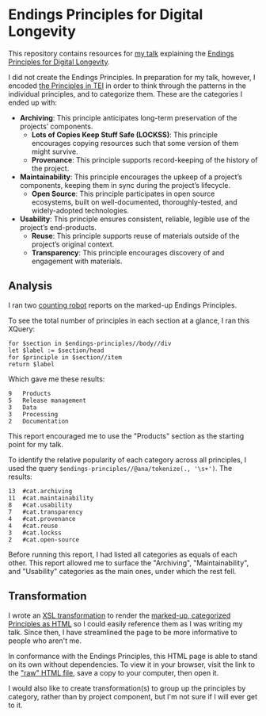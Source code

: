 # Endings Principles for Digital Longevity

This repository contains resources for [my talk](2025-04-11_boston-dh-symposium_endings-project.md) explaining the [Endings Principles for Digital Longevity](https://endings.uvic.ca/principles.html).

I did not create the Endings Principles. In preparation for my talk, however, I encoded [the Principles in TEI](endings-principles-for-digital-longevity.xml) in order to think through the patterns in the individual principles, and to categorize them. These are the categories I ended up with:

- **Archiving**: This principle anticipates long-term preservation of the projects’ components.
  - **Lots of Copies Keep Stuff Safe (LOCKSS)**: This principle encourages copying resources such that some version of them might survive.
  - **Provenance**: This principle supports record-keeping of the history of the project.
- **Maintainability**: This principle encourages the upkeep of a project’s components, keeping them in sync during the project’s lifecycle.
  - **Open Source**: This principle participates in open source ecosystems, built on well-documented, thoroughly-tested, and widely-adopted technologies.
- **Usability**: This principle ensures consistent, reliable, legible use of the project’s end-products.
  - **Reuse**: This principle supports reuse of materials outside of the project’s original context.
  - **Transparency**: This principle encourages discovery of and engagement with materials.

## Analysis

I ran two [counting robot](https://github.com/NEU-DSG/wwp-public-code-share/tree/main/counting_robot#readme) reports on the marked-up Endings Principles.

To see the total number of principles in each section at a glance, I ran this XQuery:

```Xquery
for $section in $endings-principles//body//div
let $label := $section/head
for $principle in $section//item
return $label
```

Which gave me these results:

```tsv
9	Products
5	Release management
3	Data
3	Processing
2	Documentation
```

This report encouraged me to use the "Products" section as the starting point for my talk.

To identify the relative popularity of each category across all principles, I used the query `$endings-principles//@ana/tokenize(., '\s+')`. The results:

```tsv
13	#cat.archiving
11	#cat.maintainability
8	#cat.usability
7	#cat.transparency
4	#cat.provenance
4	#cat.reuse
3	#cat.lockss
2	#cat.open-source
```

Before running this report, I had listed all categories as equals of each other. This report allowed me to surface the "Archiving", "Maintainability", and "Usability" categories as the main ones, under which the rest fell.


## Transformation

I wrote an [XSL transformation](endings-principles-to-html.xsl) to render the [marked-up, categorized Principles as HTML](principles.html) so I could easily reference them as I was writing my talk. Since then, I have streamlined the page to be more informative to people who aren't me.

In conformance with the Endings Principles, this HTML page is able to stand on its own without dependencies. To view it in your browser, visit the link to the ["raw" HTML file](https://raw.githubusercontent.com/amclark42/endings-principles/refs/heads/main/principles.html), save a copy to your computer, then open it.

I would also like to create transformation(s) to group up the principles by category, rather than by project component, but I'm not sure if I will ever get to it.
